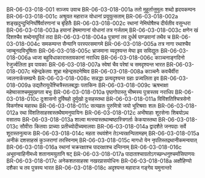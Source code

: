 BR-06-03-018-001	सञ्जय उवाच
BR-06-03-018-001a	ततो मुहूर्तात्तुमुलः शब्दो हृदयकम्पनः
BR-06-03-018-001c	अश्रूयत महाराज योधानां प्रयुयुत्सताम्
BR-06-03-018-002a	शङ्खदुन्दुभिनिर्घोषैर्वारणानां च बृंहितैः
BR-06-03-018-002c	रथानां नेमिघोषैश्च दीर्यतीव वसुन्धरा
BR-06-03-018-003a	हयानां हेषमाणानां योधानां तत्र गर्जताम्
BR-06-03-018-003c	क्षणेन खं दिशश्चैव शब्देनापूरितं तदा
BR-06-03-018-004a	पुत्राणां तव दुर्धर्ष पाण्डवानां तथैव च
BR-06-03-018-004c	समकम्पन्त सैन्यानि परस्परसमागमे
BR-06-03-018-005a	तत्र नागा रथाश्चैव जाम्बूनदविभूषिताः
BR-06-03-018-005c	भ्राजमाना व्यदृश्यन्त मेघा इव सविद्युतः
BR-06-03-018-006a	ध्वजा बहुविधाकारास्तावकानां नराधिप
BR-06-03-018-006c	काञ्चनाङ्गदिनो रेजुर्ज्वलिता इव पावकाः
BR-06-03-018-007a	स्वेषां चैव परेषां च समदृश्यन्त भारत
BR-06-03-018-007c	महेन्द्रकेतवः शुभ्रा महेन्द्रसदनेष्विव
BR-06-03-018-008a	काञ्चनैः कवचैर्वीरा ज्वलनार्कसमप्रभैः
BR-06-03-018-008c	सन्नद्धाः प्रत्यदृश्यन्त ग्रहाः प्रज्वलिता इव
BR-06-03-018-009a	उद्यतैरायुधैश्चित्रैस्तलबद्धाः पताकिनः
BR-06-03-018-009c	ऋषभाक्षा महेष्वासाश्चमूमुखगता बभुः
BR-06-03-018-010a	पृष्ठगोपास्तु भीष्मस्य पुत्रास्तव नराधिप
BR-06-03-018-010c	दुःशासनो दुर्विषहो दुर्मुखो दुःसहस्तथा
BR-06-03-018-011a	विविंशतिश्चित्रसेनो विकर्णश्च महारथः
BR-06-03-018-011c	सत्यव्रतः पुरुमित्रो जयो भूरिश्रवाः शलः
BR-06-03-018-012a	रथा विंशतिसाहस्रास्तथैषामनुयायिनः
BR-06-03-018-012c	अभीषाहाः शूरसेनाः शिबयोऽथ वसातयः
BR-06-03-018-013a	शाल्वा मत्स्यास्तथाम्बष्ठास्त्रिगर्ताः केकयास्तथा
BR-06-03-018-013c	सौवीराः कितवाः प्राच्याः प्रतीच्योदीच्यमालवाः
BR-06-03-018-014a	द्वादशैते जनपदाः सर्वे शूरास्तनुत्यजः
BR-06-03-018-014c	महता रथवंशेन तेऽभ्यरक्षन्पितामहम्
BR-06-03-018-015a	अनीकं दशसाहस्रं कुञ्जराणां तरस्विनाम्
BR-06-03-018-015c	मागधो येन नृपतिस्तद्रथानीकमन्वयात्
BR-06-03-018-016a	रथानां चक्ररक्षाश्च पादरक्षाश्च दन्तिनाम्
BR-06-03-018-016c	अभूवन्वाहिनीमध्ये शतानामयुतानि षट्
BR-06-03-018-017a	पादाताश्चाग्रतोऽगच्छन्धनुश्चर्मासिपाणयः
BR-06-03-018-017c	अनेकशतसाहस्रा नखरप्रासयोधिनः
BR-06-03-018-018a	अक्षौहिण्यो दशैका च तव पुत्रस्य भारत
BR-06-03-018-018c	अदृश्यन्त महाराज गङ्गेव यमुनान्तरे
